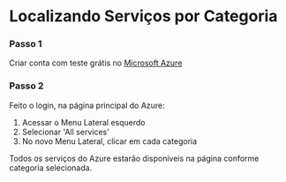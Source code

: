 # Localizando Serviços por Categoria
### Passo 1
Criar conta com teste grátis no [Microsoft Azure](https://azure.microsoft.com/)

### Passo 2
Feito o login, na página principal do Azure:
1. Acessar o Menu Lateral esquerdo
2. Selecionar 'All services'
3. No novo Menu Lateral, clicar em cada categoria

Todos os serviços do Azure estarão disponíveis na página conforme categoria selecionada.